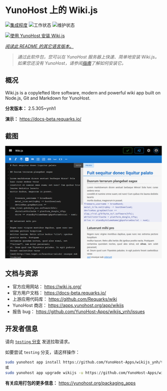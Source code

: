 <!--
注意：此 README 由 <https://github.com/YunoHost/apps/tree/master/tools/readme_generator> 自动生成
请勿手动编辑。
-->

# YunoHost 上的 Wiki.js

[![集成程度](https://apps.yunohost.org/badge/integration/wikijs)](https://ci-apps.yunohost.org/ci/apps/wikijs/)
![工作状态](https://apps.yunohost.org/badge/state/wikijs)
![维护状态](https://apps.yunohost.org/badge/maintained/wikijs)

[![使用 YunoHost 安装 Wiki.js](https://install-app.yunohost.org/install-with-yunohost.svg)](https://install-app.yunohost.org/?app=wikijs)

*[阅读此 README 的其它语言版本。](./ALL_README.md)*

> *通过此软件包，您可以在 YunoHost 服务器上快速、简单地安装 Wiki.js。*  
> *如果您还没有 YunoHost，请参阅[指南](https://yunohost.org/install)了解如何安装它。*

## 概况

Wiki.js is a copylefted libre software, modern and powerful wiki app built on Node.js, Git and Markdown for YunoHost.


**分发版本：** 2.5.305~ynh1

**演示：** <https://docs-beta.requarks.io/>

## 截图

![Wiki.js 的截图](./doc/screenshots/screenshot1.png)

## 文档与资源

- 官方应用网站： <https://wiki.js.org/>
- 官方用户文档： <https://docs-beta.requarks.io/>
- 上游应用代码库： <https://github.com/Requarks/wiki>
- YunoHost 商店： <https://apps.yunohost.org/app/wikijs>
- 报告 bug： <https://github.com/YunoHost-Apps/wikijs_ynh/issues>

## 开发者信息

请向 [`testing` 分支](https://github.com/YunoHost-Apps/wikijs_ynh/tree/testing) 发送拉取请求。

如要尝试 `testing` 分支，请这样操作：

```bash
sudo yunohost app install https://github.com/YunoHost-Apps/wikijs_ynh/tree/testing --debug
或
sudo yunohost app upgrade wikijs -u https://github.com/YunoHost-Apps/wikijs_ynh/tree/testing --debug
```

**有关应用打包的更多信息：** <https://yunohost.org/packaging_apps>
